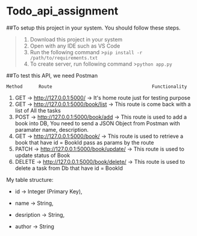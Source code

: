 # Todo_api_assignment

##To setup this project in your system. You should follow these steps.
>1. Download this project in your system
>2. Open with any IDE such as VS Code
>3. Run the following command 
    >`pip install -r /path/to/requirements.txt`
>5. To create server, run following command
    >`python app.py`
  
 
##To test this API, we need Postman

    Method      Route                                     Functionality
1.  GET     ->    http://127.0.0.1:5000/               ->   It's home route just for testing purpose
2.  GET     ->    http://127.0.0.1:5000/book/list      ->   This route is come back with a list of All the tasks
3.  POST    ->    http://127.0.0.1:5000/book/add       ->   This route is used to add a book into DB, You need to send a JSON Object from Postman with paramater name, description.
4.  GET     ->    http://127.0.0.1:5000/book/<BookId>   ->  This route is used to retrieve a book that have id = BookId pass as params by the route
5.  PATCH   ->    http://127.0.0.1:5000/book/update/<bookId> -> This route is used to update status of Book
6.  DELETE  ->    http://127.0.0.1:5000/book/delete/<bookId> -> This route is used to delete a task from Db that have id = BookId



My table structure:

- id          -> Integer (Primary Key),
* name        -> String,
+ desription  -> String,
- author      -> String
